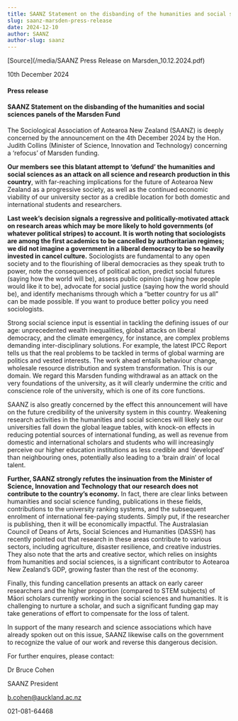 ```yaml
---
title: SAANZ Statement on the disbanding of the humanities and social sciences panels of the Marsden Fund
slug: saanz-marsden-press-release
date: 2024-12-10
author: SAANZ
author-slug: saanz
---
```


[Source](/media/SAANZ Press Release on Marsden_10.12.2024.pdf)

10th December 2024

#### Press release

#### SAANZ Statement on the disbanding of the humanities and social sciences panels of the Marsden Fund

The Sociological Association of Aotearoa New Zealand (SAANZ) is deeply concerned by the
announcement on the 4th December 2024 by the Hon. Judith Collins (Minister of Science,
Innovation and Technology) concerning a ‘refocus’ of Marsden funding.

**Our members see this blatant attempt to ‘defund’ the humanities and social sciences as
an attack on all science and research production in this country**, with far-reaching
implications for the future of Aotearoa New Zealand as a progressive society, as well as the
continued economic viability of our university sector as a credible location for both domestic
and international students and researchers.

**Last week’s decision signals a regressive and politically-motivated attack on research
areas which may be more likely to hold governments (of whatever political stripes) to
account. It is worth noting that sociologists are among the first academics to be cancelled
by authoritarian regimes; we did not imagine a government in a liberal democracy to be
so heavily invested in cancel culture.** Sociologists are fundamental to any open society and
to the flourishing of liberal democracies as they speak truth to power, note the consequences
of political action, predict social futures (saying how the world will be), assess public opinion
(saying how people would like it to be), advocate for social justice (saying how the world
should be), and identify mechanisms through which a “better country for us all” can be made
possible. If you want to produce better policy you need sociologists.

Strong social science input is essential in tackling the defining issues of our age: unprecedented
wealth inequalities, global attacks on liberal democracy, and the climate emergency, for
instance, are complex problems demanding inter-disciplinary solutions. For example, the latest
IPCC Report tells us that the real problems to be tackled in terms of global warming are politics
and vested interests. The work ahead entails behaviour change, wholesale resource distribution
and system transformation. This is our domain. We regard this Marsden funding withdrawal as
an attack on the very foundations of the university, as it will clearly undermine the critic and
conscience role of the university, which is one of its core functions.

SAANZ is also greatly concerned by the effect this announcement will have on the future
credibility of the university system in this country. Weakening research activities in the
humanities and social sciences will likely see our universities fall down the global league
tables, with knock-on effects in reducing potential sources of international funding, as well as
revenue from domestic and international scholars and students who will increasingly perceive
our higher education institutions as less credible and ‘developed’ than neighbouring ones,
potentially also leading to a ‘brain drain’ of local talent.

**Further, SAANZ strongly refutes the insinuation from the Minister of Science,
Innovation and Technology that our research does not contribute to the country’s
economy.** In fact, there are clear links between humanities and social science funding,
publications in these fields, contributions to the university ranking systems, and the subsequent
enrolment of international fee-paying students. Simply put, if the researcher is publishing, then
it will be economically impactful. The Australasian Council of Deans of Arts, Social Sciences
and Humanities (DASSH) has recently pointed out that research in these areas contribute to
various sectors, including agriculture, disaster resilience, and creative industries. They also
note that the arts and creative sector, which relies on insights from humanities and social
sciences, is a significant contributor to Aotearoa New Zealand’s GDP, growing faster than the
rest of the economy.

Finally, this funding cancellation presents an attack on early career researchers and the higher
proportion (compared to STEM subjects) of Māori scholars currently working in the social
sciences and humanities. It is challenging to nurture a scholar, and such a significant funding
gap may take generations of effort to compensate for the loss of talent.

In support of the many research and science associations which have already spoken out on
this issue, SAANZ likewise calls on the government to recognize the value of our work and
reverse this dangerous decision.

For further enquires, please contact:

Dr Bruce Cohen

SAANZ President

b.cohen@auckland.ac.nz

021-081-64468